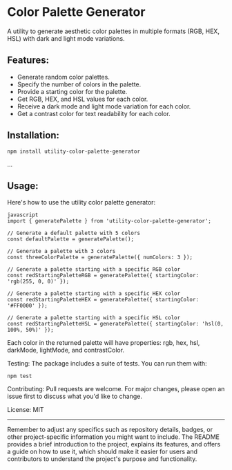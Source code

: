 # Color Palette Generator

A utility to generate aesthetic color palettes in multiple formats (RGB, HEX, HSL) with dark and light mode variations.

## Features:

- Generate random color palettes.
- Specify the number of colors in the palette.
- Provide a starting color for the palette.
- Get RGB, HEX, and HSL values for each color.
- Receive a dark mode and light mode variation for each color.
- Get a contrast color for text readability for each color.

## Installation:

    npm install utility-color-palette-generator

...

## Usage:

Here's how to use the utility color palette generator:

    javascript
    import { generatePalette } from 'utility-color-palette-generator';

    // Generate a default palette with 5 colors
    const defaultPalette = generatePalette();

    // Generate a palette with 3 colors
    const threeColorPalette = generatePalette({ numColors: 3 });

    // Generate a palette starting with a specific RGB color
    const redStartingPaletteRGB = generatePalette({ startingColor: 'rgb(255, 0, 0)' });

    // Generate a palette starting with a specific HEX color
    const redStartingPaletteHEX = generatePalette({ startingColor: '#FF0000' });

    // Generate a palette starting with a specific HSL color
    const redStartingPaletteHSL = generatePalette({ startingColor: 'hsl(0, 100%, 50%)' });

Each color in the returned palette will have properties: rgb, hex, hsl, darkMode, lightMode, and contrastColor.

Testing:
The package includes a suite of tests. You can run them with:

    npm test

Contributing:
Pull requests are welcome. For major changes, please open an issue first to discuss what you'd like to change.

License:
MIT

---

Remember to adjust any specifics such as repository details, badges, or other project-specific information you might want to include. The README provides a brief introduction to the project, explains its features, and offers a guide on how to use it, which should make it easier for users and contributors to understand the project's purpose and functionality.
